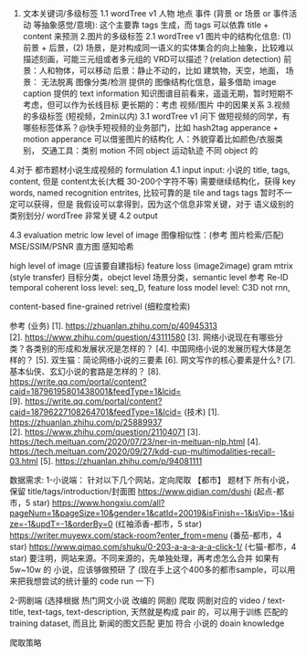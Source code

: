 1. 文本关键词/多级标签
1.1 wordTree v1
人物
地点
事件 (背景 or 场景 or 事件活动 等抽象感觉/意境): 这个主要靠 tags 生成，而 tags 可以依靠 title + content 来预测
2.图片的多级标签
2.1 wordTree v1
图片中的结构化信息: (1) 前景 + 后景，(2) 场景，是对构成同一语义的实体集合的向上抽象，比较难以描述刻画，可能三元组或者多元组的 VRD可以描述？(relation detection)
前景：人和物体，可以移动
后景：静止不动的，比如 建筑物，天空，地面，
场景： 
无法脱离 图像分类/检测 提供的 图像结构化信息，最多借助 image caption 提供的 text information
知识图谱目前看来，遥遥无期，暂时短期不考虑，但可以作为长线目标
更长期的：考虑 视频/图片 中的因果关系
3.视频的多级标签 (短视频，2min以内)
3.1 wordTree v1
问下 做短视频的同学，有哪些标签体系？@快手短视频的业务部门，比如 hash2tag
apperance + motion
apperance 可以借鉴图片的结构化
人：外貌穿着比如颜色/衣服类别，
交通工具：类别
motion 
不同 object 运动轨迹
不同 object 的 

4.对于 都市题材小说生成视频的 formulation
4.1 input
input: 小说的 title, tags, content, 但是 content太长(大概 30-200个字符不等) 需要继续结构化，获得 key words, named recognition entrites, 
比较可靠的是 tile and tags
tags 暂时不一定可以获得，但是 我假设可以拿得到，因为这个信息非常关键，对于 语义级别的 类别划分/ wordTree 非常关键
4.2 output

4.3 evaluation metric 
low level of image
图像相似性：(参考 图片检索/匹配)
MSE/SSIM/PSNR
直方图
感知哈希

high level of image (应该要自建指标)
feature loss (image2image)
gram mtrix (style transfer)
目标分类，obejct level 
场景分类，semantic level
参考 Re-ID
temporal coherent
loss level: seq_D, feature loss
model level: C3D not rnn, 

content-based
fine-grained retrivel (细粒度检索)



参考
(业务)
[1]. https://zhuanlan.zhihu.com/p/40945313  
[2]. https://www.zhihu.com/question/43111580 
[3]. 网络小说现在有哪些分类？各类别的形成和发展状况是怎样的？
[4]. 中国网络小说的发展历程大体是怎样的？
[5]. 双生猫：简论网络小说的三要素
[6]. 网文写作的核心要素是什么?
[7]. 基本仙侠、玄幻小说的套路是怎样的？
[8]. https://write.qq.com/portal/content?caid=18796195801438001&feedType=1&lcid=  
[9]. https://write.qq.com/portal/content?caid=18796227108264701&feedType=1&lcid= 
(技术)
[1]. https://zhuanlan.zhihu.com/p/25889937  
[2]. https://www.zhihu.com/question/21104071 
[3]. https://tech.meituan.com/2020/07/23/ner-in-meituan-nlp.html 
[4]. https://tech.meituan.com/2020/09/27/kdd-cup-multimodalities-recall-03.html 
[5]. https://zhuanlan.zhihu.com/p/94081111  





数据需求:
1-小说端：
针对以下几个网站，定向爬取 【都市】 题材下 所有小说，保留 title/tags/introduction/封面图
https://www.qidian.com/dushi  (起点-都市，5 star)
https://www.hongxiu.com/all?pageNum=1&pageSize=10&gender=1&catId=20019&isFinish=-1&isVip=-1&size=-1&updT=-1&orderBy=0  (红袖添香-都市，5 star)
https://writer.muyewx.com/stack-room?enter_from=menu (番茄-都市，4 star)
https://www.qimao.com/shuku/0-203-a-a-a-a-a-click-1/ (七猫-都市，4 star)
要注明，网站来源。不同来源的，先单独处理，再考虑怎么合并
如果有 5w~10w 的 小说，应该够做预研 了 (现在手上这个400多的都市sample，可以用来把我想尝试的统计量的 code run 一下)

2-网剧端 (选择根据 热门网文小说 改编的 网剧)
爬取 网剧对应的 video / text-title, text-tags, text-description, 天然就是构成 pair 的，可以用于训练 匹配的 training dataset, 而且比 新闻的图文匹配 更加 符合 小说的 doain knowledge

爬取策略

